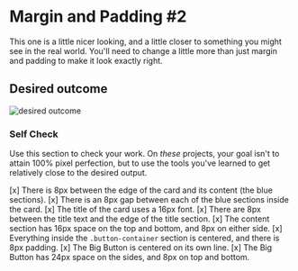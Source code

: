 # Margin and Padding #2

This one is a little nicer looking, and a little closer to something you might see in the real world. You'll need to change a little more than just margin and padding to make it look exactly right.

## Desired outcome

![desired outcome](./desired-outcome.png)

### Self Check

Use this section to check your work. On _these_ projects, your goal isn't to attain 100% pixel perfection, but to use the tools you've learned to get relatively close to the desired output.

[x] There is 8px between the edge of the card and its content (the blue sections).
[x] There is an 8px gap between each of the blue sections inside the card.
[x] The title of the card uses a 16px font.
[x] There are 8px between the title text and the edge of the title section.
[x] The content section has 16px space on the top and bottom, and 8px on either side.
[x] Everything inside the `.button-container` section is centered, and there is 8px padding.
[x] The Big Button is centered on its own line.
[x] The Big Button has 24px space on the sides, and 8px on top and bottom.

